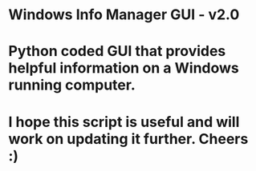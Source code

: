# Windows Info Manager GUI - v2.0
# Python coded GUI that provides helpful information on a Windows running computer.



# I hope this script is useful and will work on updating it further. Cheers :)
